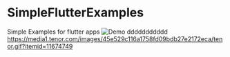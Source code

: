 # SimpleFlutterExamples
Simple Examples for flutter apps
![Demo](https://media1.tenor.com/images/45e529c116a1758fd09bdb27e2172eca/tenor.gif?itemid=11674749)
ddddddddddd
https://media1.tenor.com/images/45e529c116a1758fd09bdb27e2172eca/tenor.gif?itemid=11674749
